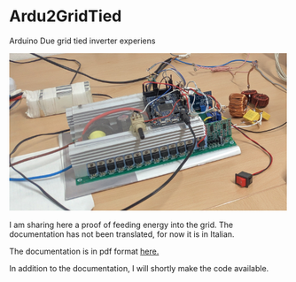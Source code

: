 # Ardu2GridTied
Arduino Due grid tied inverter experiens

![PCB](images/Ardu2GridTied.png "PCB")

I am sharing here a proof of feeding energy into the grid.
The documentation has not been translated, for now it is in Italian.

The documentation is in pdf format 
[here.](Leggimi/Leggimi.pdf)

In addition to the documentation, I will shortly make the code available.
